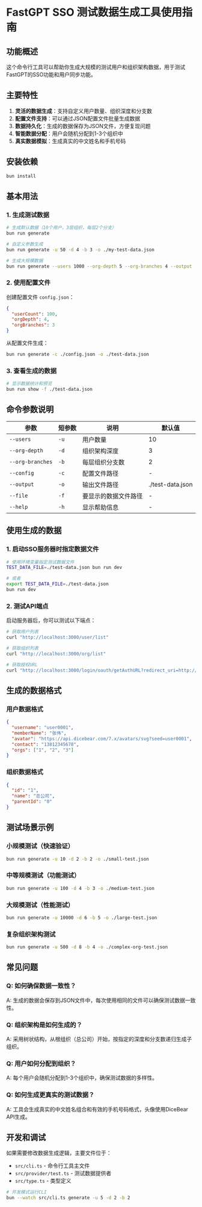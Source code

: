 # FastGPT SSO 测试数据生成工具使用指南

## 功能概述

这个命令行工具可以帮助你生成大规模的测试用户和组织架构数据，用于测试FastGPT的SSO功能和用户同步功能。

## 主要特性

1. **灵活的数据生成**：支持自定义用户数量、组织深度和分支数
2. **配置文件支持**：可以通过JSON配置文件批量生成数据
3. **数据持久化**：生成的数据保存为JSON文件，方便复现问题
4. **智能数据分配**：用户会随机分配到1-3个组织中
5. **真实数据模拟**：生成真实的中文姓名和手机号码

## 安装依赖

```bash
bun install
```

## 基本用法

### 1. 生成测试数据

```bash
# 生成默认数据（10个用户，3层组织，每层2个分支）
bun run generate

# 自定义参数生成
bun run generate -u 50 -d 4 -b 3 -o ./my-test-data.json

# 生成大规模数据
bun run generate --users 1000 --org-depth 5 --org-branches 4 --output ./large-test-data.json
```

### 2. 使用配置文件

创建配置文件 `config.json`：
```json
{
  "userCount": 100,
  "orgDepth": 4,
  "orgBranches": 3
}
```

从配置文件生成：
```bash
bun run generate -c ./config.json -o ./test-data.json
```

### 3. 查看生成的数据

```bash
# 显示数据统计和预览
bun run show -f ./test-data.json
```

## 命令参数说明

| 参数 | 短参数 | 说明 | 默认值 |
|------|--------|------|--------|
| `--users` | `-u` | 用户数量 | 10 |
| `--org-depth` | `-d` | 组织架构深度 | 3 |
| `--org-branches` | `-b` | 每层组织分支数 | 2 |
| `--config` | `-c` | 配置文件路径 | - |
| `--output` | `-o` | 输出文件路径 | ./test-data.json |
| `--file` | `-f` | 要显示的数据文件路径 | - |
| `--help` | `-h` | 显示帮助信息 | - |

## 使用生成的数据

### 1. 启动SSO服务器时指定数据文件

```bash
# 使用环境变量指定测试数据文件
TEST_DATA_FILE=./test-data.json bun run dev

# 或者
export TEST_DATA_FILE=./test-data.json
bun run dev
```

### 2. 测试API端点

启动服务器后，你可以测试以下端点：

```bash
# 获取用户列表
curl "http://localhost:3000/user/list"

# 获取组织列表  
curl "http://localhost:3000/org/list"

# 获取授权URL
curl "http://localhost:3000/login/oauth/getAuthURL?redirect_uri=http://localhost:3001/callback"
```

## 生成的数据格式

### 用户数据格式
```json
{
  "username": "user0001",
  "memberName": "张伟",
  "avatar": "https://api.dicebear.com/7.x/avatars/svg?seed=user0001",
  "contact": "13812345678",
  "orgs": ["1", "2", "3"]
}
```

### 组织数据格式
```json
{
  "id": "1",
  "name": "总公司",
  "parentId": "0"
}
```

## 测试场景示例

### 小规模测试（快速验证）
```bash
bun run generate -u 10 -d 2 -b 2 -o ./small-test.json
```

### 中等规模测试（功能测试）
```bash
bun run generate -u 100 -d 4 -b 3 -o ./medium-test.json
```

### 大规模测试（性能测试）
```bash
bun run generate -u 10000 -d 6 -b 5 -o ./large-test.json
```

### 复杂组织架构测试
```bash
bun run generate -u 500 -d 8 -b 4 -o ./complex-org-test.json
```

## 常见问题

### Q: 如何确保数据一致性？
A: 生成的数据会保存到JSON文件中，每次使用相同的文件可以确保测试数据一致性。

### Q: 组织架构是如何生成的？
A: 采用树状结构，从根组织（总公司）开始，按指定的深度和分支数递归生成子组织。

### Q: 用户如何分配到组织？
A: 每个用户会随机分配到1-3个组织中，确保测试数据的多样性。

### Q: 如何生成更真实的测试数据？
A: 工具会生成真实的中文姓名组合和有效的手机号码格式，头像使用DiceBear API生成。

## 开发和调试

如果需要修改数据生成逻辑，主要文件位于：
- `src/cli.ts` - 命令行工具主文件
- `src/provider/test.ts` - 测试数据提供者
- `src/type.ts` - 类型定义

```bash
# 开发模式运行CLI
bun --watch src/cli.ts generate -u 5 -d 2 -b 2
```
